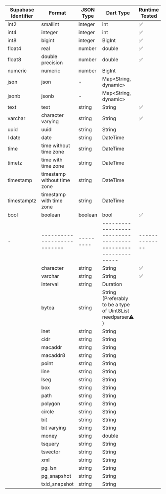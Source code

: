 | Supabase Identifier | Format                      | JSON Type | Dart Type                                                   | Runtime Tested |
| ------------------- | --------------------------- | --------- | ----------------------------------------------------------- | -------------- |
| int2                | smallint                    | integer   | int                                                         | ✅             |
| int4                | integer                     | integer   | int                                                         | ✅             |
| int8                | bigint                      | integer   | BigInt                                                      | ✅             |
| float4              | real                        | number    | double                                                      | ✅             |
| float8              | double precision            | number    | double                                                      | ✅             |
| numeric             | numeric                     | number    | BigInt                                                      |                |
| json                | json                        | -         | Map<String, dynamic>                                        |                |
| jsonb               | jsonb                       | -         | Map<String, dynamic>                                        |                |
| text                | text                        | string    | String                                                      | ✅             |
| varchar             | character varying           | string    | String                                                      | ✅             |
| uuid                | uuid                        | string    | String                                                      |                |
| l date              | date                        | string    | DateTime                                                    |                |
| time                | time without time zone      | string    | DateTime                                                    |                |
| timetz              | time with time zone         | string    | DateTime                                                    |                |
| timestamp           | timestamp without time zone | string    | DateTime                                                    |                |
| timestamptz         | timestamp with time zone    | string    | DateTime                                                    |                |
| bool                | boolean                     | boolean   | bool                                                        | ✅             |
| -                   | --------------------------- | --------- | ----------------------------------------------------------- | -------------- |
|                     | character                   | string    | String                                                      | ✅             |
|                     | varchar                     | string    | String                                                      | ✅             |
|                     | interval                    | string    | Duration                                                    |                |
|                     | bytea                       | string    | String (Preferably to be a type of Uint8List needparser⚠ ️) |                |
|                     | inet                        | string    | String                                                      |                |
|                     | cidr                        | string    | String                                                      |                |
|                     | macaddr                     | string    | String                                                      |                |
|                     | macaddr8                    | string    | String                                                      |                |
|                     | point                       | string    | String                                                      |                |
|                     | line                        | string    | String                                                      |                |
|                     | lseg                        | string    | String                                                      |                |
|                     | box                         | string    | String                                                      |                |
|                     | path                        | string    | String                                                      |                |
|                     | polygon                     | string    | String                                                      |                |
|                     | circle                      | string    | String                                                      |                |
|                     | bit                         | string    | String                                                      |                |
|                     | bit varying                 | string    | String                                                      |                |
|                     | money                       | string    | double                                                      |                |
|                     | tsquery                     | string    | String                                                      |                |
|                     | tsvector                    | string    | String                                                      |                |
|                     | xml                         | string    | String                                                      |                |
|                     | pg_lsn                      | string    | String                                                      |                |
|                     | pg_snapshot                 | string    | String                                                      |                |
|                     | txid_snapshot               | string    | String                                                      |                |
